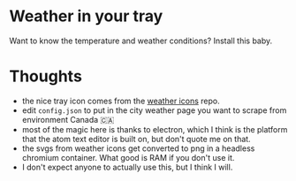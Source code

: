 # Weather in your tray

Want to know the temperature and weather
conditions? Install this baby.

# Thoughts

- the nice tray icon comes from the
  [weather icons](https://github.com/erikflowers/weather-icons)
  repo.
- edit `config.json` to put in the city
  weather page you want to scrape from
  environment Canada 🇨🇦
- most of the magic here is thanks to
  electron, which I think is the platform
  that the atom text editor is built on,
  but don't quote me on that.
- the svgs from weather icons get converted
  to png in a headless chromium container. 
  What good is RAM if you don't use it.
- I don't expect anyone to actually use this,
  but I think I will.
